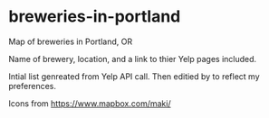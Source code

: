 # breweries-in-portland
Map of breweries in Portland, OR

Name of brewery, location, and a link to thier Yelp pages included.

Intial list genreated from Yelp API call. Then editied by to reflect my preferences.

Icons from https://www.mapbox.com/maki/
